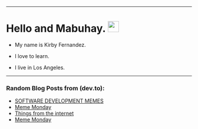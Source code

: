 
<img src="https://komarev.com/ghpvc/?username=kirbygit&style=flat-square&color=blue" alt=""/>

---
<h1>
  Hello and Mabuhay.
  <img src="https://media.giphy.com/media/hvRJCLFzcasrR4ia7z/giphy.gif" width="30px"/>
</h1>

- My name is Kirby Fernandez.

- I love to learn.

- I live in Los Angeles.

---

### Random Blog Posts from (dev.to):
<!-- BLOG-POST-LIST:START -->
- [SOFTWARE DEVELOPMENT MEMES](https://dev.to/ben/software-development-memes-44nk)
- [Meme Monday](https://dev.to/ben/meme-monday-1ik7)
- [Things from the internet](https://dev.to/ben/things-from-the-internet-8bk)
- [Meme Monday](https://dev.to/ben/meme-monday-1l21)
<!-- BLOG-POST-LIST:END -->

